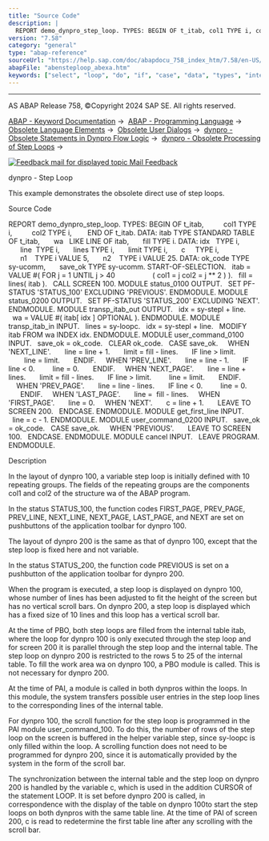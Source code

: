 ```yaml
---
title: "Source Code"
description: |
  REPORT demo_dynpro_step_loop. TYPES: BEGIN OF t_itab, col1 TYPE i, col2 TYPE i, END OF t_itab. DATA: itab TYPE STANDARD TABLE OF t_itab, wa   LIKE LINE OF itab, fill TYPE i. DATA: idx   TYPE i, line  TYPE i, lines TYPE i, limit TYPE i, c     TYPE i, n1    TYPE i VALUE 5, n2    TYPE i VALUE 25.
version: "7.58"
category: "general"
type: "abap-reference"
sourceUrl: "https://help.sap.com/doc/abapdocu_758_index_htm/7.58/en-US/abensteploop_abexa.htm"
abapFile: "abensteploop_abexa.htm"
keywords: ["select", "loop", "do", "if", "case", "data", "types", "internal-table", "abensteploop", "abexa"]
---
```


* * *

AS ABAP Release 758, ©Copyright 2024 SAP SE. All rights reserved.

[ABAP - Keyword Documentation](https://help.sap.com/doc/abapdocu_758_index_htm/7.58/en-US/abenabap.htm) →  [ABAP - Programming Language](https://help.sap.com/doc/abapdocu_758_index_htm/7.58/en-US/abenabap_reference.htm) →  [Obsolete Language Elements](https://help.sap.com/doc/abapdocu_758_index_htm/7.58/en-US/abenabap_obsolete.htm) →  [Obsolete User Dialogs](https://help.sap.com/doc/abapdocu_758_index_htm/7.58/en-US/abengui_obsolete.htm) →  [dynpro - Obsolete Statements in Dynpro Flow Logic](https://help.sap.com/doc/abapdocu_758_index_htm/7.58/en-US/abendynpro_obsolet.htm) →  [dynpro - Obsolete Processing of Step Loops](https://help.sap.com/doc/abapdocu_758_index_htm/7.58/en-US/abensteploop.htm) → 

 [![](Mail.gif?object=Mail.gif "Feedback mail for displayed topic") Mail Feedback](mailto:f1_help@sap.com?subject=Feedback%20on%20ABAP%20Documentation&body=Document:%20dynpro%20-%20Step%20Loop%2C%20ABENSTEPLOOP_ABEXA%2C%20758%0D%0A%0D%0AError:%0D%0A%0D%0A%0D%0A%0D%0ASuggestion%20for%20improvement:)

dynpro - Step Loop

This example demonstrates the obsolete direct use of step loops.

Source Code   

REPORT demo\_dynpro\_step\_loop.
TYPES: BEGIN OF t\_itab,
         col1 TYPE i,
         col2 TYPE i,
       END OF t\_itab.
DATA: itab TYPE STANDARD TABLE OF t\_itab,
      wa   LIKE LINE OF itab,
      fill TYPE i.
DATA: idx   TYPE i,
      line  TYPE i,
      lines TYPE i,
      limit TYPE i,
      c     TYPE i,
      n1    TYPE i VALUE 5,
      n2    TYPE i VALUE 25.
DATA: ok\_code TYPE sy-ucomm,
      save\_ok TYPE sy-ucomm.
START-OF-SELECTION.
  itab = VALUE #( FOR j = 1 UNTIL j > 40
                  ( col1 = j col2 = j \*\* 2 ) ).
  fill = lines( itab ).
  CALL SCREEN 100.
MODULE status\_0100 OUTPUT.
  SET PF-STATUS 'STATUS\_100' EXCLUDING 'PREVIOUS'.
ENDMODULE.
MODULE status\_0200 OUTPUT.
  SET PF-STATUS 'STATUS\_200' EXCLUDING 'NEXT'.
ENDMODULE.
MODULE transp\_itab\_out OUTPUT.
  idx = sy-stepl + line.
  wa = VALUE #( itab\[ idx \] OPTIONAL ).
ENDMODULE.
MODULE transp\_itab\_in INPUT.
  lines = sy-loopc.
  idx = sy-stepl + line.
  MODIFY itab FROM wa INDEX idx.
ENDMODULE.
MODULE user\_command\_0100 INPUT.
  save\_ok = ok\_code.
  CLEAR ok\_code.
  CASE save\_ok.
    WHEN 'NEXT\_LINE'.
      line = line + 1.
      limit = fill - lines.
      IF line > limit.
        line = limit.
      ENDIF.
    WHEN 'PREV\_LINE'.
      line = line - 1.
      IF line < 0.
        line = 0.
      ENDIF.
    WHEN 'NEXT\_PAGE'.
      line = line + lines.
      limit = fill - lines.
      IF line > limit.
        line = limit.
      ENDIF.
    WHEN 'PREV\_PAGE'.
      line = line - lines.
      IF line < 0.
        line = 0.
      ENDIF.
    WHEN 'LAST\_PAGE'.
      line =  fill - lines.
    WHEN 'FIRST\_PAGE'.
      line = 0.
    WHEN 'NEXT'.
      c = line + 1.
      LEAVE TO SCREEN 200.
  ENDCASE.
ENDMODULE.
MODULE get\_first\_line INPUT.
  line = c - 1.
ENDMODULE.
MODULE user\_command\_0200 INPUT.
  save\_ok = ok\_code.
  CASE save\_ok.
    WHEN 'PREVIOUS'.
      LEAVE TO SCREEN 100.
  ENDCASE.
ENDMODULE.
MODULE cancel INPUT.
  LEAVE PROGRAM.
ENDMODULE.

Description   

In the layout of dynpro 100, a variable step loop is initially defined with 10 repeating groups. The fields of the repeating groups are the components col1 and col2 of the structure wa of the ABAP program.

In the status STATUS\_100, the function codes FIRST\_PAGE, PREV\_PAGE, PREV\_LINE, NEXT\_LINE, NEXT\_PAGE, LAST\_PAGE, and NEXT are set on pushbuttons of the application toolbar for dynpro 100.

The layout of dynpro 200 is the same as that of dynpro 100, except that the step loop is fixed here and not variable.

In the status STATUS\_200, the function code PREVIOUS is set on a pushbutton of the application toolbar for dynpro 200.

When the program is executed, a step loop is displayed on dynpro 100, whose number of lines has been adjusted to fit the height of the screen but has no vertical scroll bars. On dynpro 200, a step loop is displayed which has a fixed size of 10 lines and this loop has a vertical scroll bar.

At the time of PBO, both step loops are filled from the internal table itab, where the loop for dynpro 100 is only executed through the step loop and for screen 200 it is parallel through the step loop and the internal table. The step loop on dynpro 200 is restricted to the rows 5 to 25 of the internal table. To fill the work area wa on dynpro 100, a PBO module is called. This is not necessary for dynpro 200.

At the time of PAI, a module is called in both dynpros within the loops. In this module, the system transfers possible user entries in the step loop lines to the corresponding lines of the internal table.

For dynpro 100, the scroll function for the step loop is programmed in the PAI module user\_command\_100. To do this, the number of rows of the step loop on the screen is buffered in the helper variable step, since sy-loopc is only filled within the loop. A scrolling function does not need to be programmed for dynpro 200, since it is automatically provided by the system in the form of the scroll bar.

The synchronization between the internal table and the step loop on dynpro 200 is handled by the variable c, which is used in the addition CURSOR of the statement LOOP. It is set before dynpro 200 is called, in correspondence with the display of the table on dynpro 100to start the step loops on both dynpros with the same table line. At the time of PAI of screen 200, c is read to redetermine the first table line after any scrolling with the scroll bar.